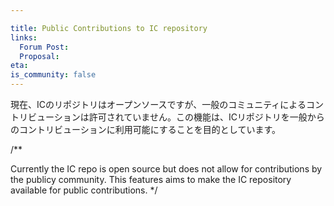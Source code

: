 ```yaml
---

title: Public Contributions to IC repository
links:
  Forum Post:
  Proposal:
eta:
is_community: false
---
```

現在、ICのリポジトリはオープンソースですが、一般のコミュニティによるコントリビューションは許可されていません。この機能は、ICリポジトリを一般からのコントリビューションに利用可能にすることを目的としています。

/**


Currently the IC repo is open source but does not allow for contributions by the publicy community. This features aims to make the IC repository available for public contributions.
*/